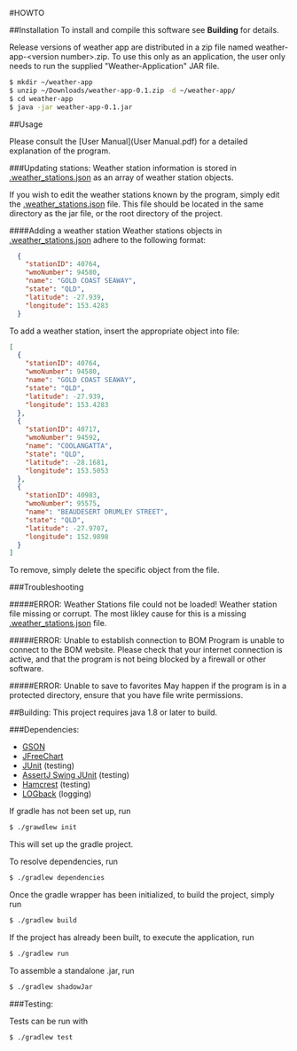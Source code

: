 #HOWTO

##Installation
To install and compile this software see **Building** for details.

Release versions of weather app are distributed in a zip file named weather-app-\<version number>.zip.
To use this only as an application, the user only needs to run the supplied "Weather-Application" JAR file.


```bash
$ mkdir ~/weather-app
$ unzip ~/Downloads/weather-app-0.1.zip -d ~/weather-app/
$ cd weather-app
$ java -jar weather-app-0.1.jar
```


##Usage

Please consult the [User Manual](User Manual.pdf) for a detailed explanation of the program.

###Updating stations:
Weather station information is stored in [.weather_stations.json](../.weather_stations.json) as an array of weather station objects.

If you wish to edit the weather stations known by the program, simply edit the [.weather_stations.json](../.weather_stations.json) file. This file should be located in the same directory as the jar file, or the root directory of the project.

####Adding a weather station
Weather stations objects in [.weather_stations.json](../.weather_stations.json) adhere to the following format:
```json
  {
    "stationID": 40764,
    "wmoNumber": 94580,
    "name": "GOLD COAST SEAWAY",
    "state": "QLD",
    "latitude": -27.939,
    "longitude": 153.4283
  }
```

To add a weather station, insert the appropriate object into file:

```json
[
  {
    "stationID": 40764,
    "wmoNumber": 94580,
    "name": "GOLD COAST SEAWAY",
    "state": "QLD",
    "latitude": -27.939,
    "longitude": 153.4283
  },
  {
    "stationID": 40717,
    "wmoNumber": 94592,
    "name": "COOLANGATTA",
    "state": "QLD",
    "latitude": -28.1681,
    "longitude": 153.5053
  },
  {
    "stationID": 40983,
    "wmoNumber": 95575,
    "name": "BEAUDESERT DRUMLEY STREET",
    "state": "QLD",
    "latitude": -27.9707,
    "longitude": 152.9898
  }
]
```

To remove, simply delete the specific object from the file.

###Troubleshooting

#####ERROR: Weather Stations file could not be loaded!
Weather station file missing or corrupt. The most likley cause for this is a missing [.weather_stations.json](../.weather_stations.json) file.

#####ERROR: Unable to establish connection to BOM
Program is unable to connect to the BOM website. Please check that your internet connection is active, and that the program is not being blocked by a firewall or other software.

#####ERROR: Unable to save to favorites
May happen if the program is in a protected directory, ensure that you have file write permissions.

##Building:
This project requires java 1.8 or later to build.

###Dependencies:
- [GSON](https://github.com/google/gson)
- [JFreeChart](http://www.jfree.org/jfreechart/)
- [JUnit](http://junit.org/) (testing)
- [AssertJ Swing JUnit](http://mvnrepository.com/artifact/org.assertj/assertj-swing-junit) (testing)
- [Hamcrest](http://hamcrest.org/JavaHamcrest/) (testing)
- [LOGback](http://logback.qos.ch/) (logging)

If gradle has not been set up, run
```bash
$ ./grawdlew init
```
This will set up the gradle project.

To resolve dependencies, run

```bash
$ ./gradlew dependencies
```

Once the gradle wrapper has been initialized, to build the project, simply run
```bash
$ ./gradlew build
```

If the project has already been built, to execute the application, run
```bash
$ ./gradlew run
```

To assemble a standalone .jar, run

 ```bash
 $ ./gradlew shadowJar
 ```

###Testing:

Tests can be run with
```bash
$ ./gradlew test
```
